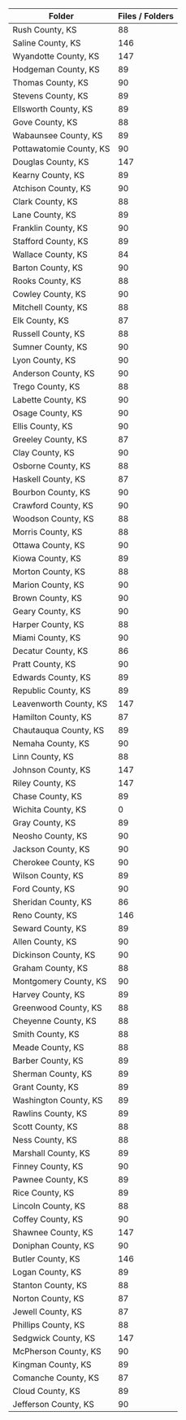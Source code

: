 | Folder                  |   Files / Folders |
|-------------------------|-------------------|
| Rush County, KS         |                88 |
| Saline County, KS       |               146 |
| Wyandotte County, KS    |               147 |
| Hodgeman County, KS     |                89 |
| Thomas County, KS       |                90 |
| Stevens County, KS      |                89 |
| Ellsworth County, KS    |                89 |
| Gove County, KS         |                88 |
| Wabaunsee County, KS    |                89 |
| Pottawatomie County, KS |                90 |
| Douglas County, KS      |               147 |
| Kearny County, KS       |                89 |
| Atchison County, KS     |                90 |
| Clark County, KS        |                88 |
| Lane County, KS         |                89 |
| Franklin County, KS     |                90 |
| Stafford County, KS     |                89 |
| Wallace County, KS      |                84 |
| Barton County, KS       |                90 |
| Rooks County, KS        |                88 |
| Cowley County, KS       |                90 |
| Mitchell County, KS     |                88 |
| Elk County, KS          |                87 |
| Russell County, KS      |                88 |
| Sumner County, KS       |                90 |
| Lyon County, KS         |                90 |
| Anderson County, KS     |                90 |
| Trego County, KS        |                88 |
| Labette County, KS      |                90 |
| Osage County, KS        |                90 |
| Ellis County, KS        |                90 |
| Greeley County, KS      |                87 |
| Clay County, KS         |                90 |
| Osborne County, KS      |                88 |
| Haskell County, KS      |                87 |
| Bourbon County, KS      |                90 |
| Crawford County, KS     |                90 |
| Woodson County, KS      |                88 |
| Morris County, KS       |                88 |
| Ottawa County, KS       |                90 |
| Kiowa County, KS        |                89 |
| Morton County, KS       |                88 |
| Marion County, KS       |                90 |
| Brown County, KS        |                90 |
| Geary County, KS        |                90 |
| Harper County, KS       |                88 |
| Miami County, KS        |                90 |
| Decatur County, KS      |                86 |
| Pratt County, KS        |                90 |
| Edwards County, KS      |                89 |
| Republic County, KS     |                89 |
| Leavenworth County, KS  |               147 |
| Hamilton County, KS     |                87 |
| Chautauqua County, KS   |                89 |
| Nemaha County, KS       |                90 |
| Linn County, KS         |                88 |
| Johnson County, KS      |               147 |
| Riley County, KS        |               147 |
| Chase County, KS        |                89 |
| Wichita County, KS      |                 0 |
| Gray County, KS         |                89 |
| Neosho County, KS       |                90 |
| Jackson County, KS      |                90 |
| Cherokee County, KS     |                90 |
| Wilson County, KS       |                89 |
| Ford County, KS         |                90 |
| Sheridan County, KS     |                86 |
| Reno County, KS         |               146 |
| Seward County, KS       |                89 |
| Allen County, KS        |                90 |
| Dickinson County, KS    |                90 |
| Graham County, KS       |                88 |
| Montgomery County, KS   |                90 |
| Harvey County, KS       |                89 |
| Greenwood County, KS    |                88 |
| Cheyenne County, KS     |                88 |
| Smith County, KS        |                88 |
| Meade County, KS        |                88 |
| Barber County, KS       |                89 |
| Sherman County, KS      |                89 |
| Grant County, KS        |                89 |
| Washington County, KS   |                89 |
| Rawlins County, KS      |                89 |
| Scott County, KS        |                88 |
| Ness County, KS         |                88 |
| Marshall County, KS     |                89 |
| Finney County, KS       |                90 |
| Pawnee County, KS       |                89 |
| Rice County, KS         |                89 |
| Lincoln County, KS      |                88 |
| Coffey County, KS       |                90 |
| Shawnee County, KS      |               147 |
| Doniphan County, KS     |                90 |
| Butler County, KS       |               146 |
| Logan County, KS        |                89 |
| Stanton County, KS      |                88 |
| Norton County, KS       |                87 |
| Jewell County, KS       |                87 |
| Phillips County, KS     |                88 |
| Sedgwick County, KS     |               147 |
| McPherson County, KS    |                90 |
| Kingman County, KS      |                89 |
| Comanche County, KS     |                87 |
| Cloud County, KS        |                89 |
| Jefferson County, KS    |                90 |